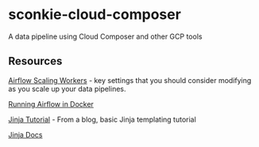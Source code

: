 # sconkie-cloud-composer
A data pipeline using Cloud Composer and other GCP tools





## Resources
[Airflow Scaling Workers](https://www.astronomer.io/guides/airflow-scaling-workers/) - key settings that you should consider modifying as you scale up your data pipelines.

[Running Airflow in Docker](https://airflow.apache.org/docs/apache-airflow/stable/start/docker.html)

[Jinja Tutorial](https://zetcode.com/python/jinja/) - From a blog, basic Jinja templating tutorial

[Jinja Docs](https://jinja.palletsprojects.com/en/3.1.x/)
